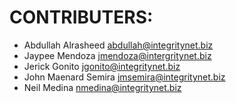 CONTRIBUTERS:
=============

 - Abdullah Alrasheed <abdullah@integritynet.biz>
 - Jaypee Mendoza <jmendoza@intergritynet.biz>
 - Jerick Gonito <jgonito@integritynet.biz>
 - John Maenard Semira <jmsemira@integritynet.biz>
 - Neil Medina <nmedina@integritynet.biz>
